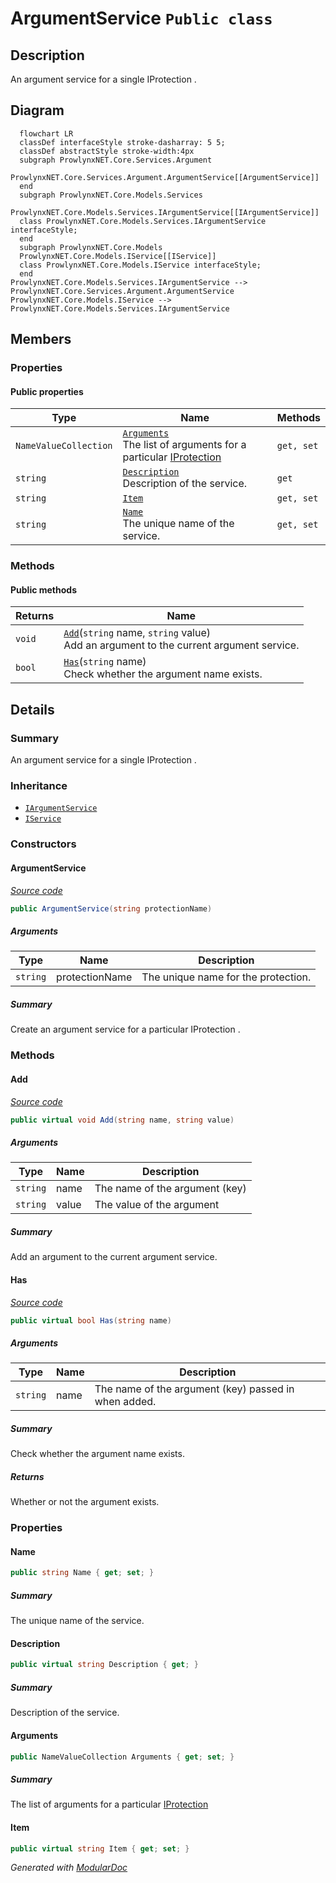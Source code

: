 # ArgumentService `Public class`

## Description
An argument service for a single IProtection .

## Diagram
```mermaid
  flowchart LR
  classDef interfaceStyle stroke-dasharray: 5 5;
  classDef abstractStyle stroke-width:4px
  subgraph ProwlynxNET.Core.Services.Argument
  ProwlynxNET.Core.Services.Argument.ArgumentService[[ArgumentService]]
  end
  subgraph ProwlynxNET.Core.Models.Services
  ProwlynxNET.Core.Models.Services.IArgumentService[[IArgumentService]]
  class ProwlynxNET.Core.Models.Services.IArgumentService interfaceStyle;
  end
  subgraph ProwlynxNET.Core.Models
  ProwlynxNET.Core.Models.IService[[IService]]
  class ProwlynxNET.Core.Models.IService interfaceStyle;
  end
ProwlynxNET.Core.Models.Services.IArgumentService --> ProwlynxNET.Core.Services.Argument.ArgumentService
ProwlynxNET.Core.Models.IService --> ProwlynxNET.Core.Models.Services.IArgumentService
```

## Members
### Properties
#### Public  properties
| Type | Name | Methods |
| --- | --- | --- |
| `NameValueCollection` | [`Arguments`](#arguments)<br>The list of arguments for a particular [IProtection](../../models/IProtection.md) | `get, set` |
| `string` | [`Description`](#description)<br>Description of the service. | `get` |
| `string` | [`Item`](#item) | `get, set` |
| `string` | [`Name`](#name)<br>The unique name of the service. | `get, set` |

### Methods
#### Public  methods
| Returns | Name |
| --- | --- |
| `void` | [`Add`](#add)(`string` name, `string` value)<br>Add an argument to the current argument service. |
| `bool` | [`Has`](#has)(`string` name)<br>Check whether the argument name exists. |

## Details
### Summary
An argument service for a single IProtection .

### Inheritance
 - [
`IArgumentService`
](../../models/services/IArgumentService.md)
 - [
`IService`
](../../models/IService.md)

### Constructors
#### ArgumentService
[*Source code*](https://github.com///blob//ProwlynxNET.Core/Services/Argument/ArgumentService.cs#L42)
```csharp
public ArgumentService(string protectionName)
```
##### Arguments
| Type | Name | Description |
| --- | --- | --- |
| `string` | protectionName | The unique name for the protection. |

##### Summary
Create an argument service for a particular IProtection .

### Methods
#### Add
[*Source code*](https://github.com///blob//ProwlynxNET.Core/Services/Argument/ArgumentService.cs#L54)
```csharp
public virtual void Add(string name, string value)
```
##### Arguments
| Type | Name | Description |
| --- | --- | --- |
| `string` | name | The name of the argument (key) |
| `string` | value | The value of the argument |

##### Summary
Add an argument to the current argument service.

#### Has
[*Source code*](https://github.com///blob//ProwlynxNET.Core/Services/Argument/ArgumentService.cs#L60)
```csharp
public virtual bool Has(string name)
```
##### Arguments
| Type | Name | Description |
| --- | --- | --- |
| `string` | name | The name of the argument (key) passed in when added. |

##### Summary
Check whether the argument name exists.

##### Returns
Whether or not the argument exists.

### Properties
#### Name
```csharp
public string Name { get; set; }
```
##### Summary
The unique name of the service.

#### Description
```csharp
public virtual string Description { get; }
```
##### Summary
Description of the service.

#### Arguments
```csharp
public NameValueCollection Arguments { get; set; }
```
##### Summary
The list of arguments for a particular [IProtection](../../models/IProtection.md)

#### Item
```csharp
public virtual string Item { get; set; }
```

*Generated with* [*ModularDoc*](https://github.com/hailstorm75/ModularDoc)
